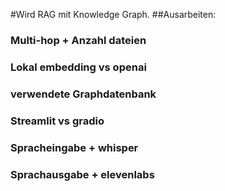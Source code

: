 #Wird RAG mit Knowledge Graph.
##Ausarbeiten:
###    Multi-hop + Anzahl dateien
###    Lokal embedding vs openai
###    verwendete Graphdatenbank
###    Streamlit vs gradio
###    Spracheingabe + whisper
###    Sprachausgabe + elevenlabs 
